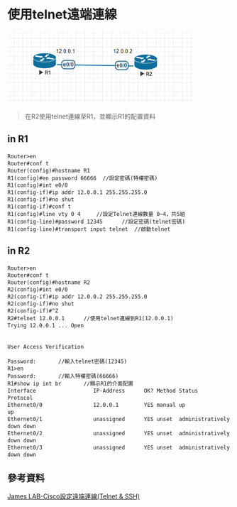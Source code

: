 # 使用telnet遠端連線
![](https://github.com/oxolll/Linux/blob/%E8%A8%88%E7%AE%97%E6%A9%9F%E7%B6%B2%E8%B7%AF/%E5%AF%A6%E4%BD%9C%E6%B8%AC%E8%A9%A6/telnet.png)

> 在R2使用telnet連線至R1，並顯示R1的配置資料

## in R1
```
Router>en
Router#conf t
Router(config)#hostname R1
R1(config)#en password 66666  //設定密碼(特權密碼)
R1(config)#int e0/0
R1(config-if)#ip addr 12.0.0.1 255.255.255.0
R1(config-if)#no shut
R1(config-if)#conf t
R1(config)#line vty 0 4     //設定Telnet連線數量 0~4，共5組
R1(config-line)#password 12345      //設定密碼(telnet密碼)
R1(config-line)#transport input telnet  //啟動telnet

```

## in R2
```
Router>en
Router#conf t
Router(config)#hostname R2
R2(config)#int e0/0
R2(config-if)#ip addr 12.0.0.2 255.255.255.0
R2(config-if)#no shut
R2(config-if)#^Z
R2#telnet 12.0.0.1      //使用telnet連線到R1(12.0.0.1)
Trying 12.0.0.1 ... Open


User Access Verification

Password:       //輸入telnet密碼(12345)
R1>en
Password:       //輸入特權密碼(66666)
R1#show ip int br       //顯示R1的介面配置
Interface                  IP-Address      OK? Method Status                Protocol
Ethernet0/0                12.0.0.1        YES manual up                    up  
Ethernet0/1                unassigned      YES unset  administratively down down
Ethernet0/2                unassigned      YES unset  administratively down down
Ethernet0/3                unassigned      YES unset  administratively down down

```

## 參考資料
[James LAB-Cisco設定遠端連線(Telnet & SSH)](http://www.james-tw.com/cisco/cisco-she-ding-yuan-duan-lian-xian-telnet-ssh)